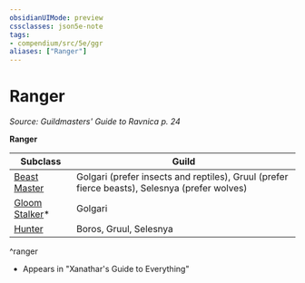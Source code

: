 ```yaml
---
obsidianUIMode: preview
cssclasses: json5e-note
tags:
- compendium/src/5e/ggr
aliases: ["Ranger"]
---
```

# Ranger
*Source: Guildmasters' Guide to Ravnica p. 24* 

**Ranger**

| Subclass | Guild |
|----------|-------|
| [Beast Master](/3-Mechanics/CLI/classes/ranger-beast-master.md) | Golgari (prefer insects and reptiles), Gruul (prefer fierce beasts), Selesnya (prefer wolves) |
| [Gloom Stalker](/3-Mechanics/CLI/classes/ranger-gloom-stalker-xge.md)* | Golgari |
| [Hunter](/3-Mechanics/CLI/classes/ranger-hunter.md) | Boros, Gruul, Selesnya |
^ranger

* Appears in "Xanathar's Guide to Everything"